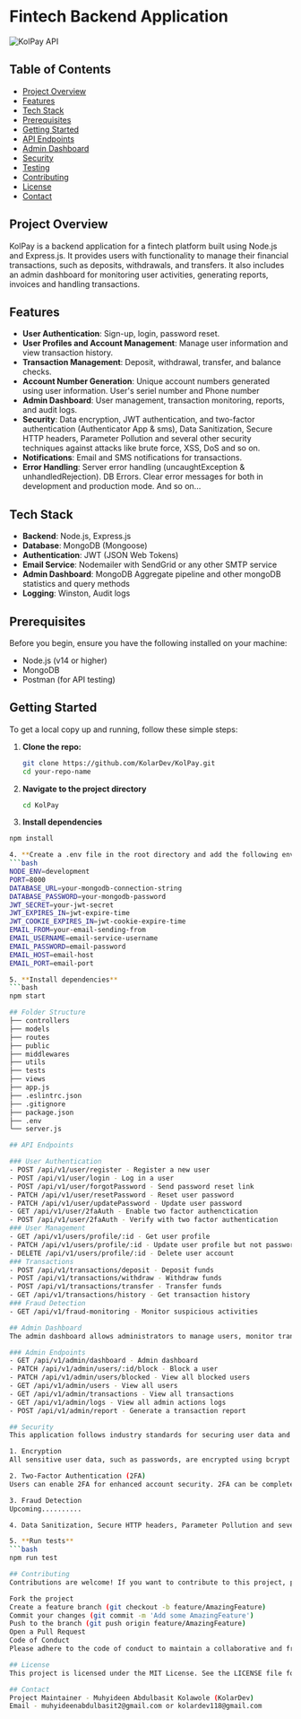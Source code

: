 # Fintech Backend Application

![KolPay API](https://img.shields.io/badge/Node.js-Express.js-brightgreen)

## Table of Contents

- [Project Overview](#project-overview)
- [Features](#features)
- [Tech Stack](#tech-stack)
- [Prerequisites](#prerequisites)
- [Getting Started](#getting-started)
- [API Endpoints](#api-endpoints)
- [Admin Dashboard](#admin-dashboard)
- [Security](#security)
- [Testing](#testing)
- [Contributing](#contributing)
- [License](#license)
- [Contact](#contact)

## Project Overview

KolPay is a backend application for a fintech platform built using Node.js and Express.js. It provides users with functionality to manage their financial transactions, such as deposits, withdrawals, and transfers. It also includes an admin dashboard for monitoring user activities, generating reports, invoices and handling transactions.

## Features

- **User Authentication**: Sign-up, login, password reset.
- **User Profiles and Account Management**: Manage user information and view transaction history.
- **Transaction Management**: Deposit, withdrawal, transfer, and balance checks.
- **Account Number Generation**: Unique account numbers generated using user information. User's seriel number and Phone number
- **Admin Dashboard**: User management, transaction monitoring, reports, and audit logs.
- **Security**: Data encryption, JWT authentication, and two-factor authentication (Authenticator App & sms), Data Sanitization, Secure HTTP headers, Parameter Pollution and several other security techniques against attacks like brute force, XSS, DoS and so on.
- **Notifications**: Email and SMS notifications for transactions.
- **Error Handling**: Server error handling (uncaughtException & unhandledRejection). DB Errors. Clear error messages for both in development and production mode. And so on...

## Tech Stack

- **Backend**: Node.js, Express.js
- **Database**: MongoDB (Mongoose)
- **Authentication**: JWT (JSON Web Tokens)
- **Email Service**: Nodemailer with SendGrid or any other SMTP service
- **Admin Dashboard**: MongoDB Aggregate pipeline and other mongoDB statistics and query methods
- **Logging**: Winston, Audit logs

## Prerequisites

Before you begin, ensure you have the following installed on your machine:

- Node.js (v14 or higher)
- MongoDB
- Postman (for API testing)

## Getting Started

To get a local copy up and running, follow these simple steps:

1. **Clone the repo:**

   ```bash
   git clone https://github.com/KolarDev/KolPay.git
   cd your-repo-name

   ```

2. **Navigate to the project directory**

   ```bash
   cd KolPay

   ```

3. **Install dependencies**

````bash
npm install

4. **Create a .env file in the root directory and add the following environment variables**
```bash
NODE_ENV=development
PORT=8000
DATABASE_URL=your-mongodb-connection-string
DATABASE_PASSWORD=your-mongodb-password
JWT_SECRET=your-jwt-secret
JWT_EXPIRES_IN=jwt-expire-time
JWT_COOKIE_EXPIRES_IN=jwt-cookie-expire-time
EMAIL_FROM=your-email-sending-from
EMAIL_USERNAME=email-service-username
EMAIL_PASSWORD=email-password
EMAIL_HOST=email-host
EMAIL_PORT=email-port

5. **Install dependencies**
```bash
npm start

## Folder Structure
├── controllers
├── models
├── routes
├── public
├── middlewares
├── utils
├── tests
├── views
├── app.js
├── .eslintrc.json
├── .gitignore
├── package.json
├── .env
└── server.js

## API Endpoints

### User Authentication
- POST /api/v1/user/register - Register a new user
- POST /api/v1/user/login - Log in a user
- POST /api/v1/user/forgotPassword - Send password reset link
- PATCH /api/v1/user/resetPassword - Reset user password
- PATCH /api/v1/user/updatePassword - Update user password
- GET /api/v1/user/2faAuth - Enable two factor authenctication
- POST /api/v1/user/2faAuth - Verify with two factor authentication
### User Management
- GET /api/v1/users/profile/:id - Get user profile
- PATCH /api/v1/users/profile/:id - Update user profile but not password
- DELETE /api/v1/users/profile/:id - Delete user account
### Transactions
- POST /api/v1/transactions/deposit - Deposit funds
- POST /api/v1/transactions/withdraw - Withdraw funds
- POST /api/v1/transactions/transfer - Transfer funds
- GET /api/v1/transactions/history - Get transaction history
### Fraud Detection
- GET /api/v1/fraud-monitoring - Monitor suspicious activities

## Admin Dashboard
The admin dashboard allows administrators to manage users, monitor transactions, review suspicious activities, and generate reports. Below are the key routes available in the admin dashboard:

### Admin Endpoints
- GET /api/v1/admin/dashboard - Admin dashboard
- PATCH /api/v1/admin/users/:id/block - Block a user
- PATCH /api/v1/admin/users/blocked - View all blocked users
- GET /api/v1/admin/users - View all users
- GET /api/v1/admin/transactions - View all transactions
- GET /api/v1/admin/logs - View all admin actions logs
- POST /api/v1/admin/report - Generate a transaction report

## Security
This application follows industry standards for securing user data and transactions. Below are the key security measures implemented:

1. Encryption
All sensitive user data, such as passwords, are encrypted using bcrypt before being stored in the database. Other sensitive information is encrypted using the crypto module.

2. Two-Factor Authentication (2FA)
Users can enable 2FA for enhanced account security. 2FA can be completed via an OTP sent to the user’s email or phone number, or by using an authenticator app.

3. Fraud Detection
Upcoming..........

4. Data Sanitization, Secure HTTP headers, Parameter Pollution and several other security techniques against attacks like brute force, XSS, DoS and so on.

5. **Run tests**
```bash
npm run test

## Contributing
Contributions are welcome! If you want to contribute to this project, please follow these steps:

Fork the project
Create a feature branch (git checkout -b feature/AmazingFeature)
Commit your changes (git commit -m 'Add some AmazingFeature')
Push to the branch (git push origin feature/AmazingFeature)
Open a Pull Request
Code of Conduct
Please adhere to the code of conduct to maintain a collaborative and friendly environment.

## License
This project is licensed under the MIT License. See the LICENSE file for more information.

## Contact
Project Maintainer - Muhyideen Abdulbasit Kolawole (KolarDev)
Email - muhyideenabdulbasit2@gmail.com or kolardev118@gmail.com
````

